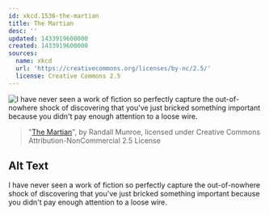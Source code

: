 ```yaml
---
id: xkcd.1536-the-martian
title: The Martian
desc: ''
updated: 1433919600000
created: 1433919600000
sources:
  name: xkcd
  url: 'https://creativecommons.org/licenses/by-nc/2.5/'
  license: Creative Commons 2.5
---
```

![I have never seen a work of fiction so perfectly capture the out-of-nowhere shock of discovering that you've just bricked something important because you didn't pay enough attention to a loose wire.](https://imgs.xkcd.com/comics/the_martian.png)
> "[The Martian](https://xkcd.com/1536/)", by Randall Munroe, licensed under Creative Commons Attribution-NonCommercial 2.5 License

## Alt Text
I have never seen a work of fiction so perfectly capture the out-of-nowhere shock of discovering that you've just bricked something important because you didn't pay enough attention to a loose wire.
